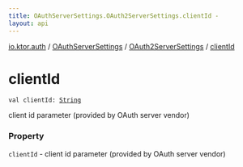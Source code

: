 ```yaml
---
title: OAuthServerSettings.OAuth2ServerSettings.clientId - 
layout: api
---
```


<div class='api-docs-breadcrumbs'><a href="../../index.html">io.ktor.auth</a> / <a href="../index.html">OAuthServerSettings</a> / <a href="index.html">OAuth2ServerSettings</a> / <a href="./client-id.html">clientId</a></div>

# clientId

<div class="signature"><code><span class="keyword">val </span><span class="identifier">clientId</span><span class="symbol">: </span><a href="https://kotlinlang.org/api/latest/jvm/stdlib/kotlin/-string/index.html"><span class="identifier">String</span></a></code></div>

client id parameter (provided by OAuth server vendor)

### Property

<code>clientId</code> - client id parameter (provided by OAuth server vendor)